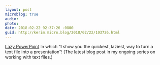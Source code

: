```yaml
---
layout: post
microblog: true
audio: 
photo: 
date: 2018-02-22 02:37:26 -0800
guid: http://kerim.micro.blog/2018/02/22/103726.html
---
```

[Lazy PowerPoint](https://anthrodendum.org/2018/02/22/lazy-powerpoint-working-with-text-4/) In which ”I show you the quickest, laziest, way to turn a text file into a presentation”! (The latest blog post in my ongoing series on working with text files.)
